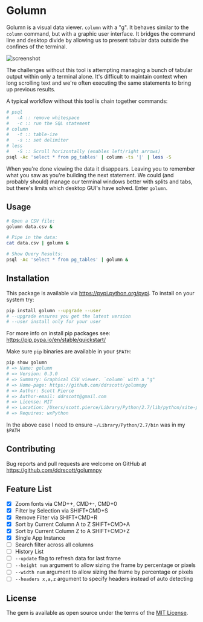 # Golumn

Golumn is a visual data viewer. `column` with a "g". It behaves similar to the
`column` command, but with a graphic user interface. It bridges the command line
and desktop divide by allowing us to present tabular data outside the confines
of the terminal.

<img src='https://user-images.githubusercontent.com/1975119/32884159-0a16cbae-ca7f-11e7-96a0-e703a7cbcde3.png' alt='screenshot' />

The challenges without this tool is attempting managing a bunch of tabular
output within only a terminal alone. It's difficult to maintain context when
long scrolling text and we're often executing the same statements to bring up
previous results.

A typical workflow without this tool is chain together commands:

```sh
# psql
#   -A :: remove whitespace
#   -c :: run the SQL statement
# column
#   -t :: table-ize
#   -s :: set delimiter
# less
#   -S :: Scroll horizontally (enables left/right arrows)
psql -Ac 'select * from pg_tables' | column -ts '|' | less -S
```

When you're done viewing the data it disappears. Leaving you to remember what
you saw as you're building the next statement. We could (and probably should)
manage our terminal windows better with splits and tabs, but there's limits
which desktop GUI's have solved. Enter `golumn`.

## Usage

```sh
# Open a CSV file:
golumn data.csv &

# Pipe in the data:
cat data.csv | golumn &

# Show Query Results:
psql -Ac 'select * from pg_tables' | golumn &
```

## Installation

This package is available via https://pypi.python.org/pypi.
To install on your system try:
```sh
pip install golumn --upgrade --user
# --upgrade ensures you get the latest version
# --user install only for your user
```
For more info on install pip packages see: https://pip.pypa.io/en/stable/quickstart/

Make sure `pip` binaries are available in your `$PATH`:

```sh
pip show golumn
# => Name: golumn
# => Version: 0.3.0
# => Summary: Graphical CSV viewer. `column` with a "g"
# => Home-page: https://github.com/ddrscott/golumnpy
# => Author: Scott Pierce
# => Author-email: ddrscott@gmail.com
# => License: MIT
# => Location: /Users/scott.pierce/Library/Python/2.7/lib/python/site-packages
# => Requires: wxPython
```

In the above case I need to ensure `~/Library/Python/2.7/bin` was in my `$PATH`


## Contributing

Bug reports and pull requests are welcome on GitHub at https://github.com/ddrscott/golumnpy

## Feature List
- [x] Zoom fonts via CMD++, CMD+-, CMD+0
- [x] Filter by Selection via SHIFT+CMD+S
- [x] Remove Filter via SHIFT+CMD+R
- [x] Sort by Current Column A to Z SHIFT+CMD+A
- [x] Sort by Current Column Z to A SHIFT+CMD+Z
- [x] Single App Instance
- [ ] Search filter across all columns
- [ ] History List
- [ ] `--update` flag to refresh data for last frame
- [ ] `--height num` argument to allow sizing the frame by percentage or pixels
- [ ] `--width num` argument to allow sizing the frame by percentage or pixels
- [ ] `--headers x,a,z` argument to specify headers instead of auto detecting

## License

The gem is available as open source under the terms of the [MIT License](https://opensource.org/licenses/MIT).
